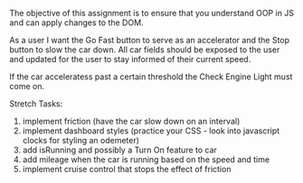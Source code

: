 The objective of this assignment is to ensure that you understand OOP in JS and can apply changes to the DOM.

As a user I want the Go Fast button to serve as an accelerator and the Stop button to slow the car down. All car fields should be exposed to the user and updated for the user to stay informed of their current speed.

If the car acceleratess past a certain threshold the Check Engine Light must come on.

Stretch Tasks:

1. implement friction (have the car slow down on an interval)
2. implement dashboard styles (practice your CSS - look into javascript clocks for styling an odemeter)
3. add isRunning and possibly a Turn On feature to car
4. add mileage when the car is running based on the speed and time
5. implement cruise control that stops the effect of friction